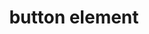 ---
{
  "title": "button element",
  "description": "The button element represents a button labeled by its contents.",
  "category": "html",
  "keywords": [
    "button element"
  ],
  "last_test_date": "2020-08-15",
  "test_results_url": "https://a11ysupport.io/tech/html/button_element",
  "stats": {
    "jaws": {
      "chrome": {
        "76": "y",
        "80": "y",
        "84": "y",
        "86": "y"
      },
      "ie": {
        "11": "y"
      },
      "firefox": {
        "68": "y",
        "74": "y",
        "79": "y",
        "82": "y"
      }
    },
    "narrator": {
      "edge": {
        "44": "y",
        "84": "y",
        "86": "y"
      }
    },
    "nvda": {
      "chrome": {
        "76": "y",
        "80": "y",
        "84": "y",
        "86": "y"
      },
      "firefox": {
        "68": "y",
        "74": "y",
        "79": "y",
        "82": "y"
      }
    },
    "talkback": {
      "and_chr": {
        "76": "y",
        "80": "y",
        "84": "y",
        "86": "y"
      }
    },
    "vo_ios": {
      "ios_saf": {
        "14.2": "y",
        "13.4": "y",
        "13.6": "y",
        "12.3.1": "y"
      }
    },
    "vo_macos": {
      "safari": {
        "14.0": "y",
        "13.1": "y",
        "13.1.2": "y",
        "12.1.1": "y"
      }
    },
    "orca": {
      "firefox": {
        "69": "y",
        "74": "y",
        "79": "y",
        "82": "y"
      }
    },
    "dragon_win": {
      "chrome": {
        "76": "y",
        "80": "y",
        "87": "y"
      }
    },
    "va_and": {
      "and_chr": {
        "77": "y",
        "80": "y",
        "87": "y"
      }
    },
    "vc_macos": {
      "safari": {
        "14.0.1": "a",
        "13.0.5": "a",
        "13.0.2": "a"
      }
    },
    "vc_ios": {
      "ios_saf": {
        "14.2": "a",
        "13.3.1": "a",
        "13.0": "a"
      }
    },
    "wsr": {
      "chrome": {
        "77": "y",
        "80": "y",
        "87": "y"
      },
      "edge": {
        "44": null
      }
    }
  },
  "links": {
    "HTML AAM: button name change not conveyed": "https://github.com/w3c/html-aam/issues/291",
    "JAWS: button name change not conveyed": "https://github.com/FreedomScientific/VFO-standards-support/issues/392",
    "WHATWG HTML spec for the button element": "https://html.spec.whatwg.org/multipage/form-elements.html#the-button-element",
    "HTML AAM for the button element": "https://w3c.github.io/html-aam/#el-button"
  }
}
---